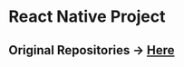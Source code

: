 # React Native Project

## Original Repositories -> [Here](https://github.com/shawn137080/project-x)